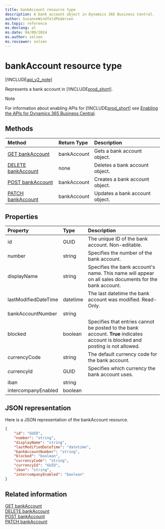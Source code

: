 ```yaml
---
title: bankAccount resource type  
description: A bank account object in Dynamics 365 Business Central.
author: SusanneWindfeldPedersen
ms.topic: reference
ms.devlang: al
ms.date: 04/09/2024
ms.author: solsen
ms.reviewer: solsen
---
```


# bankAccount resource type

[!INCLUDE[api_v2_note](../../../includes/api_v2_note.md)]

Represents a bank account in [!INCLUDE[prod_short](../../../includes/prod_short.md)].

> [!NOTE]
> For information about enabling APIs for [!INCLUDE[prod_short](../../../includes/prod_short.md)] see [Enabling the APIs for Dynamics 365 Business Central](../enabling-apis-for-dynamics-nav.md).

## Methods

| Method | Return Type|Description |
|:--------------------|:-----------|:-------------------------|
|[GET bankAccount](../api/dynamics_bankaccount_get.md)|bankAccount|Gets a bank account object.|
|[DELETE bankAccount](../api/dynamics_bankaccount_delete.md)|none|Deletes a bank account object.|
|[POST bankAccount](../api/dynamics_bankaccount_create.md)|bankAccount|Creates a bank account object.|
|[PATCH bankAccount](../api/dynamics_bankaccount_update.md)|bankAccount|Updates a bank account object.|

## Properties

| Property           | Type   |Description     |
|:-------------------|:-------|:---------------|
|id|GUID|The unique ID of the bank account. Non-editable.|
|number|string|Specifies the number of the bank account.|
|displayName|string|Specifies the bank account's name. This name will appear on all sales documents for the bank account.|
|lastModifiedDateTime|datetime|The last datetime the bank account was modified. Read-Only.|
|bankAccountNumber|string||
|blocked|boolean|Specifies that entries cannot be posted to the bank account. **True** indicates account is blocked and posting is not allowed.|
|currencyCode|string|The default currency code for the bank account.|
|currencyId|GUID|Specifies which currency the bank account uses.|
|iban|string||
|intercompanyEnabled|boolean||

## JSON representation

Here is a JSON representation of the bankAccount resource.


```json
{
    "id": "GUID",
    "number": "string",
    "displayName": "string",
    "lastModifiedDateTime": "datetime",
    "bankAccountNumber": "string",
    "blocked": "boolean",
    "currencyCode": "string",
    "currencyId": "GUID",
    "iban": "string",
    "intercompanyEnabled": "boolean"
}
```

## Related information

[GET bankAccount](../api/dynamics_bankAccount_Get.md)  
[DELETE bankAccount](../api/dynamics_bankAccount_Delete.md)  
[POST bankAccount](../api/dynamics_bankAccount_Create.md)  
[PATCH bankAccount](../api/dynamics_bankAccount_Update.md)
